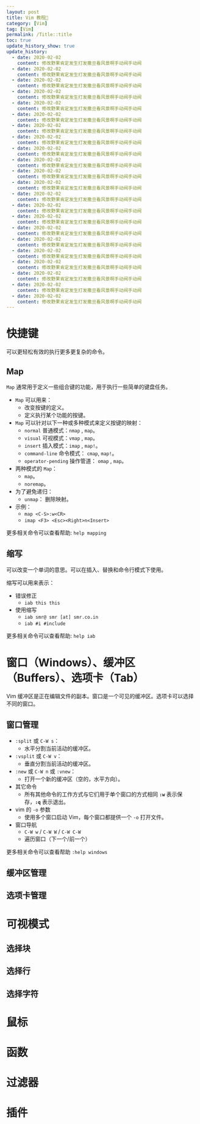 ```yaml
---
layout: post
title: Vim 教程🚧
category: [Vim]
tag: [Vim]
permalink: /Title::title
toc: true
update_history_show: true
update_history: 
  - date: 2020-02-02
    content: 修改野果肯定发生打发撒旦看风景啊手动阀手动阀
  - date: 2020-02-02
    content: 修改野果肯定发生打发撒旦看风景啊手动阀手动阀
  - date: 2020-02-02
    content: 修改野果肯定发生打发撒旦看风景啊手动阀手动阀
  - date: 2020-02-02
    content: 修改野果肯定发生打发撒旦看风景啊手动阀手动阀
  - date: 2020-02-02
    content: 修改野果肯定发生打发撒旦看风景啊手动阀手动阀
  - date: 2020-02-02
    content: 修改野果肯定发生打发撒旦看风景啊手动阀手动阀
  - date: 2020-02-02
    content: 修改野果肯定发生打发撒旦看风景啊手动阀手动阀
  - date: 2020-02-02
    content: 修改野果肯定发生打发撒旦看风景啊手动阀手动阀
  - date: 2020-02-02
    content: 修改野果肯定发生打发撒旦看风景啊手动阀手动阀
  - date: 2020-02-02
    content: 修改野果肯定发生打发撒旦看风景啊手动阀手动阀
  - date: 2020-02-02
    content: 修改野果肯定发生打发撒旦看风景啊手动阀手动阀
  - date: 2020-02-02
    content: 修改野果肯定发生打发撒旦看风景啊手动阀手动阀
  - date: 2020-02-02
    content: 修改野果肯定发生打发撒旦看风景啊手动阀手动阀
  - date: 2020-02-02
    content: 修改野果肯定发生打发撒旦看风景啊手动阀手动阀
  - date: 2020-02-02
    content: 修改野果肯定发生打发撒旦看风景啊手动阀手动阀
  - date: 2020-02-02
    content: 修改野果肯定发生打发撒旦看风景啊手动阀手动阀
  - date: 2020-02-02
    content: 修改野果肯定发生打发撒旦看风景啊手动阀手动阀
  - date: 2020-02-02
    content: 修改野果肯定发生打发撒旦看风景啊手动阀手动阀
  - date: 2020-02-02
    content: 修改野果肯定发生打发撒旦看风景啊手动阀手动阀
  - date: 2020-02-02
    content: 修改野果肯定发生打发撒旦看风景啊手动阀手动阀
  - date: 2020-02-02
    content: 修改野果肯定发生打发撒旦看风景啊手动阀手动阀
  - date: 2020-02-02
    content: 修改野果肯定发生打发撒旦看风景啊手动阀手动阀
---
```

# 快捷键
可以更轻松有效的执行更多更复杂的命令。

## Map
`Map` 通常用于定义一些组合键的功能，用于执行一些简单的键盘任务。

- `Map` 可以用来：
    - 改变按键的定义。
    - 定义执行某个功能的按键。
- `Map` 可以针对以下一种或多种模式来定义按键的映射：
    - `normal` 普通模式：`nmap` , `map`。
    - `visual` 可视模式：`vmap` , `map`。
    - `insert` 插入模式：`imap` , `map!`。
    - `command-line` 命令模式： `cmap`, `map!`。
    - `operator-pending` 操作管道： `omap` , `map`。
- 两种模式的 `Map`：
    - `map`。
    - `noremap`。
- 为了避免递归：
    - `unmap`： 删除映射。
- 示例：
    - `map <C-S>:w<CR>`
    - `imap <F3> <Esc><Right>n<Insert>`

更多相关命令可以查看帮助: `help mapping`

## 缩写
可以改变一个单词的意思。可以在插入、替换和命令行模式下使用。

缩写可以用来表示：
- 错误修正
    - `iab this this`
- 使用缩写
    - `iab smr@ smr [at] smr.co.in`
    - `iab #i #include`

更多相关命令可以查看帮助: `help iab`

# 窗口（Windows）、缓冲区（Buffers）、选项卡（Tab）
Vim 缓冲区是正在编辑文件的副本。窗口是一个可见的缓冲区。选项卡可以选择不同的窗口。

## 窗口管理
- `:split` 或 `C-W s`：
    - 水平分割当前活动的缓冲区。
- `:vsplit` 或 `C-W v`：
    - 垂直分割当前活动的缓冲区。
- `:new` 或 `C-W n` 或 `:vnew`：
    - 打开一个新的缓冲区（空的，水平方向）。
- 其它命令
    - 所有其他命令的工作方式与它们用于单个窗口的方式相同 **`:w`** 表示保存，**`:q`**
    表示退出。
- vim 的 `-o` 参数
    - 使用多个窗口启动 Vim，每个窗口都提供一个 `-o` 打开文件。
- 窗口导航
    - `C-W w` / `C-W W` / `C-W C-W`
    - 遍历窗口（下一个/前一个）

更多相关命令可以查看帮助 `:help windows`


## 缓冲区管理
## 选项卡管理

# 可视模式

## 选择块
## 选择行
## 选择字符

# 鼠标
# 函数
# 过滤器
# 插件
